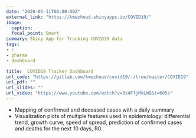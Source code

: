 ```yaml
---
date: "2020-05-11T00:00:00Z"
external_link: "https://kmezhoud.shinyapps.io/COVID19/"
image:
  caption:
  focal_point: Smart
summary: Shiny App for Tracking COVID19 data
tags:
- r
- pharma
- dashboard

title:  COVID19 Tracker Dashboard
url_code: "https://gitlab.com/kmezhoud/covid19/-/tree/master/COVID19"
url_pdf: ""
url_slides: ""
url_video: "https://www.youtube.com/watch?v=3s4FfjMkLWQ&t=605s"
---
```



- Mapping of confirmed and deceased cases with a daily summary
- Visualization plots of multiple features used in epidemiology: differential trend, growth curve, speed of spread, prediction of confirmed cases and deaths for the next 10 days, R0. 